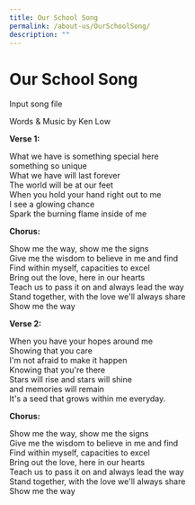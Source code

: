 ```yaml
---
title: Our School Song
permalink: /about-us/OurSchoolSong/
description: ""
---
```

<h1>Our School Song</h1>

Input song file

<div>
<p>Words &amp; Music by Ken Low</p>
<p><strong>Verse 1:</strong></p>
<div>What we have is something special here</div>
<div>something so unique</div>
<div>What we have will last forever</div>
<div>The world will be at our feet</div>
<div>When you hold your hand right out to me</div>
<div>I see a glowing chance</div>
<div>Spark the burning flame inside of me</div>
<p><strong>Chorus:</strong></p>
<div>Show me the way, show me the signs</div>
<div>Give me the wisdom to believe in me and find</div>
<div>Find within myself, capacities to excel</div>
<div>Bring out the love, here in our hearts</div>
Teach us to pass it on and always lead the way<br />Stand together, with the love we'll always share<br />Show me the way
<p><strong>Verse 2:</strong></p>
<p>When you have your hopes around me<br />Showing that you care<br />I'm not afraid to make it happen<br />Knowing that you're there<br />Stars will rise and stars will shine<br />and memories will remain<br />It's a seed that grows within me everyday.&nbsp;</p>
<p><strong>Chorus:</strong></p>
<p>Show me the way, show me the signs<br />Give me the wisdom to believe in me and find<br />Find within myself, capacities to excel<br />Bring out the love, here in our hearts<br />Teach us to pass it on and always lead the way<br />Stand together, with the love we'll always share<br />Show me the way</p>
</div>